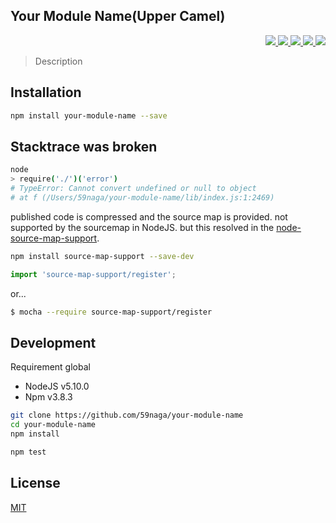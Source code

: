 Your Module Name(Upper Camel)
---

<p align="right">
  <a href="https://npmjs.org/package/your-module-name">
    <img src="https://img.shields.io/npm/v/your-module-name.svg?style=flat-square">
  </a>
  <a href="https://travis-ci.org/59naga/your-module-name">
    <img src="http://img.shields.io/travis/59naga/your-module-name.svg?style=flat-square">
  </a>
  <a href="https://codeclimate.com/github/59naga/your-module-name/coverage">
    <img src="https://img.shields.io/codeclimate/github/59naga/your-module-name.svg?style=flat-square">
  </a>
  <a href="https://codeclimate.com/github/59naga/your-module-name">
    <img src="https://img.shields.io/codeclimate/coverage/github/59naga/your-module-name.svg?style=flat-square">
  </a>
  <a href="https://gemnasium.com/59naga/your-module-name">
    <img src="https://img.shields.io/gemnasium/59naga/your-module-name.svg?style=flat-square">
  </a>
</p>

> Description

Installation
---
```bash
npm install your-module-name --save
```

Stacktrace was broken
---
```bash
node
> require('./')('error')
# TypeError: Cannot convert undefined or null to object
# at f (/Users/59naga/your-module-name/lib/index.js:1:2469)
```
published code is compressed and the source map is provided.
not supported by the sourcemap in NodeJS. but this resolved in the [node-source-map-support](https://github.com/evanw/node-source-map-support#readme).

```bash
npm install source-map-support --save-dev
```
```js
import 'source-map-support/register';
```
or...
```bash
$ mocha --require source-map-support/register
```

Development
---
Requirement global
* NodeJS v5.10.0
* Npm v3.8.3

```bash
git clone https://github.com/59naga/your-module-name
cd your-module-name
npm install

npm test
```

License
---
[MIT](http://59naga.mit-license.org/)
